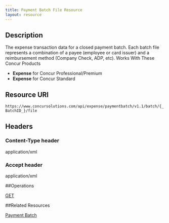 ```yaml
---
title: Payment Batch File Resource 
layout: resource
---
```



## Description

The expense transaction data for a closed payment batch. Each batch file represents a combination of a payee (employee or card issuer) and a reimbursement method (Company Check, ADP, etc). Works With These Concur Products

* **Expense** for Concur Professional/Premium
* **Expense** for Concur Standard

## Resource URI

`https://www.concursolutions.com/api/expense/paymentbatch/v1.1/batch/{_BatchID_}/file`

## Headers

### Content-Type header
application/xml

### Accept header
application/xml

##Operations

[GET][1]

##Related Resources

[Payment Batch][2]

[1]: https://developer.concur.com/payment-batch-file/payment-batch-file-resource/get-payment-batch-file
[2]: https://developer.concur.com/payment-batch/payment-batch-resource
